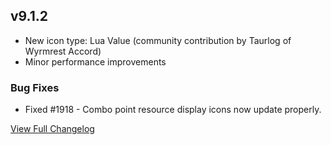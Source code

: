 
## v9.1.2
* New icon type: Lua Value (community contribution by Taurlog of Wyrmrest Accord)
* Minor performance improvements
  
### Bug Fixes
* Fixed #1918 - Combo point resource display icons now update properly.


[View Full Changelog](https://github.com/ascott18/TellMeWhen/blob/e6d7b8d9bd6c71c30fc9690dcb962d2ce1a2f980/CHANGELOG.md)
